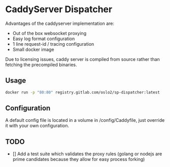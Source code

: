 # CaddyServer Dispatcher
Advantages of the caddyserver implementation are:
* Out of the box websocket proxying
* Easy log format configuration
* 1 line request-id / tracing configuration
* Small docker image

Due to licensing issues, caddy server is compiled from source rather than fetching the precompiled binaries.

## Usage
```bash
docker run -p "80:80" registry.gitlab.com/oslo2/sp-dispatcher:latest
```

## Configuration
A default config file is located in a volume in /config/Caddyfile, just override it with your own configuration.

## TODO
* [] Add a test suite which validates the proxy rules (golang or nodejs are prime candidates because they allow for easy process forking)
